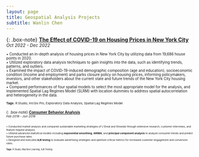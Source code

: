 ```yaml
---
layout: page
title: Geospatial Analysis Projects
subtitle: Wanlin Chen
---
```

  
{: .box-note}
**[The Effect of COVID-19 on Housing Prices in New York City](https://storymaps.arcgis.com/stories/8ae61f1122aa46c1b210ec9923f5656b)**   
<small>*Oct 2022 - Dec 2022*<small>
<br>
<br>
• Conducted an in-depth analysis of housing prices in New York City by utilizing data from 19,686 house points in 2020.  
• Utilized exploratory data analysis techniques to gain insights into the data, such as identifying trends, patterns, and outliers.  
• Examined the impact of COVID-19-induced demographic composition (age and education), socioeconomic condition (income and employment) and parks closure policy on housing prices, informing policymakers, investors, and other stakeholders about the current state and future trends of the New York City housing market.  
• Compared performances of four spatial models to select the most appropriate model for the analysis, and implemented Spatial Lag Regimes Model (SLRM) with location dummies to address spatial autocorrelation and heterogeneity in the data. 
<br>
<br>
<small>**Tags:** R Studio, ArcGis Pro, Exploratory Data Analysis, Spatial Lag Regimes Model</small>  
    
    
  
{: .box-note}
**[Consumer Behavior Analysis](https://markdowntutorial.com/)**    
<small>*Feb 2019 - Jun 2019*<small>
<br>
<br>    
• Conducted market analysis and compared sustainable marketing strategies of L'Oreal and Shiseido through extensive research, customer interviews, and feature request analysis.  
• Utilized advanced staKsKcal models including **exponential smoothing**, **ARIMA**, and **principal component analysis** to analyze consumer trends and predict future purchase rates.  
• Designed and executed **A/B testng** to evaluate advertising strategies and optimize critical metrics for increased customer engagement and conversion rates.
<br>
<br>
<small>**Tags:** R Studio, Machine Learning, A/B Testing<small>
